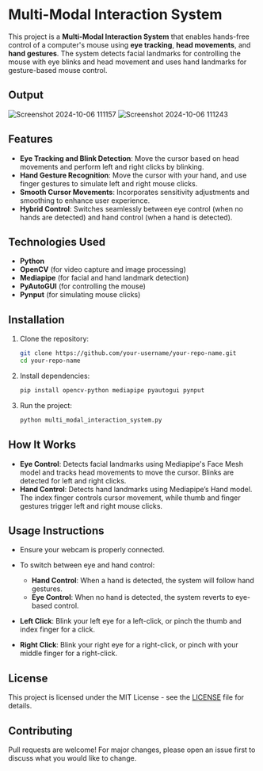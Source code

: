 # Multi-Modal Interaction System

This project is a **Multi-Modal Interaction System** that enables hands-free control of a computer's mouse using **eye tracking**, **head movements**, and **hand gestures**. The system detects facial landmarks for controlling the mouse with eye blinks and head movement and uses hand landmarks for gesture-based mouse control.

## Output
![Screenshot 2024-10-06 111157](https://github.com/user-attachments/assets/b9ef5daa-d469-405a-9fdf-cb194ad7736d)
![Screenshot 2024-10-06 111243](https://github.com/user-attachments/assets/e47fcc10-35e0-4371-b46c-006a8cedb8ee)



## Features
- **Eye Tracking and Blink Detection**: Move the cursor based on head movements and perform left and right clicks by blinking.
- **Hand Gesture Recognition**: Move the cursor with your hand, and use finger gestures to simulate left and right mouse clicks.
- **Smooth Cursor Movements**: Incorporates sensitivity adjustments and smoothing to enhance user experience.
- **Hybrid Control**: Switches seamlessly between eye control (when no hands are detected) and hand control (when a hand is detected).

## Technologies Used
- **Python**
- **OpenCV** (for video capture and image processing)
- **Mediapipe** (for facial and hand landmark detection)
- **PyAutoGUI** (for controlling the mouse)
- **Pynput** (for simulating mouse clicks)

## Installation

1. Clone the repository:

    ```bash
    git clone https://github.com/your-username/your-repo-name.git
    cd your-repo-name
    ```

2. Install dependencies:

    ```bash
    pip install opencv-python mediapipe pyautogui pynput
    ```

3. Run the project:

    ```bash
    python multi_modal_interaction_system.py
    ```

## How It Works
- **Eye Control**: Detects facial landmarks using Mediapipe's Face Mesh model and tracks head movements to move the cursor. Blinks are detected for left and right clicks.
- **Hand Control**: Detects hand landmarks using Mediapipe’s Hand model. The index finger controls cursor movement, while thumb and finger gestures trigger left and right mouse clicks.

## Usage Instructions
- Ensure your webcam is properly connected.
- To switch between eye and hand control:
  - **Hand Control**: When a hand is detected, the system will follow hand gestures.
  - **Eye Control**: When no hand is detected, the system reverts to eye-based control.

- **Left Click**: Blink your left eye for a left-click, or pinch the thumb and index finger for a click.
- **Right Click**: Blink your right eye for a right-click, or pinch with your middle finger for a right-click.

## License
This project is licensed under the MIT License - see the [LICENSE](LICENSE) file for details.

## Contributing
Pull requests are welcome! For major changes, please open an issue first to discuss what you would like to change.
